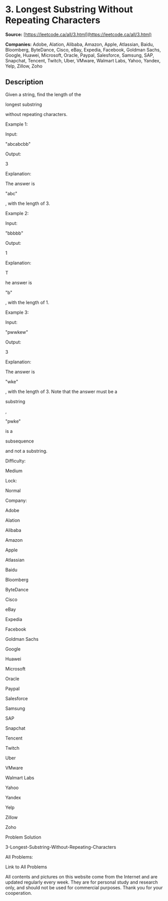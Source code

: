 # 3. Longest Substring Without Repeating Characters

**Source:** [https://leetcode.ca/all/3.html](https://leetcode.ca/all/3.html)

**Companies:** Adobe, Alation, Alibaba, Amazon, Apple, Atlassian, Baidu, Bloomberg, ByteDance, Cisco, eBay, Expedia, Facebook, Goldman Sachs, Google, Huawei, Microsoft, Oracle, Paypal, Salesforce, Samsung, SAP, Snapchat, Tencent, Twitch, Uber, VMware, Walmart Labs, Yahoo, Yandex, Yelp, Zillow, Zoho

## Description

Given a string, find the length of the

longest substring

without repeating characters.

Example 1:

Input:

"abcabcbb"

Output:

3

Explanation:

The answer is

"abc"

, with the length of 3.

Example 2:

Input:

"bbbbb"

Output:

1

Explanation:

T

he answer is

"b"

, with the length of 1.

Example 3:

Input:

"pwwkew"

Output:

3

Explanation:

The answer is

"wke"

, with the length of 3.
             Note that the answer must be a

substring

,

"pwke"

is a

subsequence

and not a substring.

Difficulty:

Medium

Lock:

Normal

Company:

Adobe

Alation

Alibaba

Amazon

Apple

Atlassian

Baidu

Bloomberg

ByteDance

Cisco

eBay

Expedia

Facebook

Goldman Sachs

Google

Huawei

Microsoft

Oracle

Paypal

Salesforce

Samsung

SAP

Snapchat

Tencent

Twitch

Uber

VMware

Walmart Labs

Yahoo

Yandex

Yelp

Zillow

Zoho

Problem Solution

3-Longest-Substring-Without-Repeating-Characters

All Problems:

Link to All Problems

All contents and pictures on this website come from the Internet and are updated regularly every week. They are for personal study and research only, and should not be used for commercial purposes. Thank you for your cooperation.

